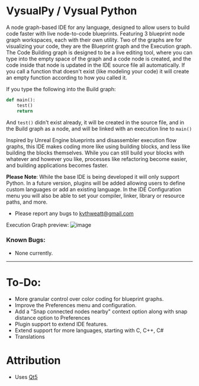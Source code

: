 # VysualPy / Vysual Python
A node graph-based IDE for any language, designed to allow users to build code faster with live node-to-code blueprints.
Featuring 3 blueprint node graph workspaces, each with their own utility. Two of the graphs are for visualizing your code,
they are the Blueprint graph and the Execution graph. The Code Building graph is designed to be a live editing tool,
where you can type into the empty space of the graph and a code node is created, and the code inside that node
is updated in the IDE source file all automatically. If you call a function that doesn't exist (like modeling your code) it
will create an empty function according to how you called it.

If you type the following into the Build graph:

```py
def main():
    test()
    return
```

And `test()` didn't exist already, it will be created in the source file, and in the Build graph as a node, and will be linked
with an execution line to `main()`

Inspired by Unreal Engine blueprints and disassembler execution flow graphs, this IDE makes coding more like using building
blocks, and less like building the blocks themselves. While you can still build your blocks with whatever and however you
like, processes like refactoring become easier, and building applications becomes faster.

**Please Note**: While the base IDE is being developed it will only support Python. In a future version, plugins will
be added allowing users to define custom languages or add an existing language. In the IDE Configuration menu you will
also be able to set your compiler, linker, library or resource paths, and more.

- Please report any bugs to kvthweatt@gmail.com

Execution Graph preview:
![image](https://github.com/user-attachments/assets/ba05022e-b4b6-4e33-b307-3b20803edc59)

### Known Bugs:

- None currently.

--------

# To-Do:
- More granular control over color coding for blueprint graphs.
- Improve the Preferences menu and configuration.
- Add a "Snap connected nodes nearby" context option along with snap distance option to Preferences
- Plugin support to extend IDE features.
- Extend support for more languages, starting with C, C++, C#
- Translations

# Attribution
- Uses [Qt5](https://github.com/qt/qt5)

